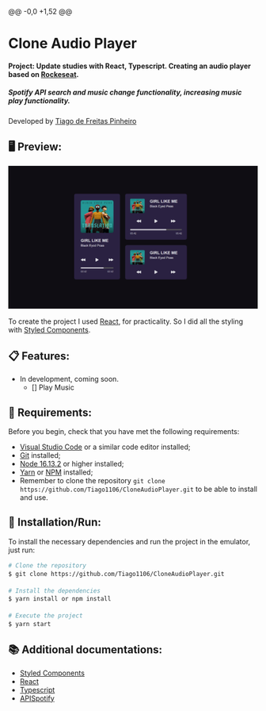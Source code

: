@@ -0,0 +1,52 @@
# Clone Audio Player
#### Project: Update studies with React, Typescript. Creating an audio player based on [Rockeseat](https://www.figma.com/community/file/1195050524500542670).
##### Spotify API search and music change functionality, increasing music play functionality. 

Developed by [Tiago de Freitas Pinheiro](https://github.com/Tiago1106)

## 🖥️ Preview:

<img src="./src/Assets/Project.png"/>


To create the project I used [React](https://create-react-app.dev/docs/adding-typescript/), for practicality. So I did all the styling with [Styled Components](https://styled-components.com/).

## 📋 Features:

- In development, coming soon.
    - [] Play Music

## 📌 Requirements:

Before you begin, check that you have met the following requirements:
* [Visual Studio Code](https://code.visualstudio.com/) or a similar code editor installed;
* [Git](https://git-scm.com) installed;
* [Node 16.13.2](https://nodejs.org/en/download/) or higher installed;
* [Yarn](https://yarnpkg.com/) or [NPM](https://nodejs.org/en/download/) installed;
* Remember to clone the repository `git clone https://github.com/Tiago1106/CloneAudioPlayer.git` to be able to install and use.

## 🚀 Installation/Run:

To install the necessary dependencies and run the project in the emulator, just run:

```bash
# Clone the repository
$ git clone https://github.com/Tiago1106/CloneAudioPlayer.git

# Install the dependencies
$ yarn install or npm install

# Execute the project
$ yarn start
```

## 📚 Additional documentations:

- [Styled Components](https://styled-components.com/)
- [React](https://pt-br.reactjs.org/)
- [Typescript](https://www.typescriptlang.org/)
- [APISpotify](https://rapidapi.com/420vijay47/api/spotify117/)
